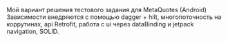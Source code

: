 Мой вариант решения тестового задания для MetaQuotes (Android)
Зависимости внедряются с помощью dagger + hilt, многопоточность на коррутинах,
api Retrofit, работа с ui через dataBinding и jetpack navigation, SOLID.

